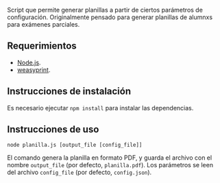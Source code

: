 Script que permite generar planillas a partir de ciertos parámetros de
configuración. Originalmente pensado para generar planillas de alumnxs para
exámenes parciales.

## Requerimientos
- [Node.js](https://weasyprint.org/).
- [weasyprint](https://nodejs.org/en/).

## Instrucciones de instalación
Es necesario ejecutar `npm install` para instalar las dependencias.

## Instrucciones de uso

```
node planilla.js [output_file [config_file]]
```

El comando genera la planilla en formato PDF, y guarda el archivo con el nombre
`output_file` (por defecto, `planilla.pdf`). Los parámetros se leen del archivo
`config_file` (por defecto, `config.json`).
